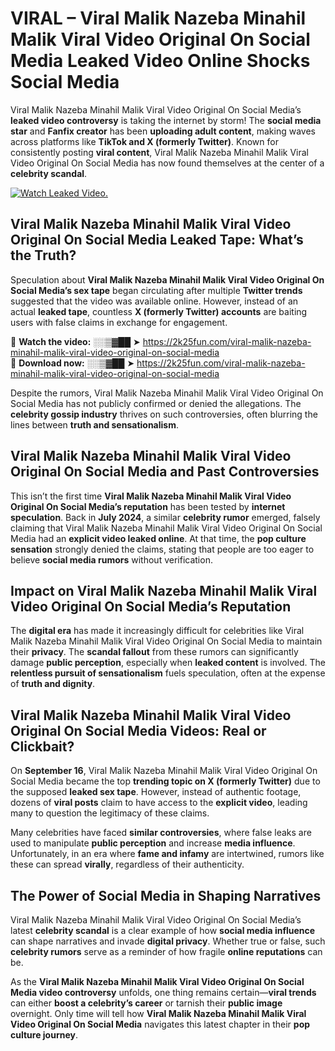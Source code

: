 # VIRAL – Viral Malik Nazeba Minahil Malik Viral Video Original On Social Media Leaked Video Online Shocks Social Media 

Viral Malik Nazeba Minahil Malik Viral Video Original On Social Media’s **leaked video controversy** is taking the internet by storm! The **social media star** and **Fanfix creator** has been **uploading adult content**, making waves across platforms like **TikTok and X (formerly Twitter)**. Known for consistently posting **viral content**, Viral Malik Nazeba Minahil Malik Viral Video Original On Social Media has now found themselves at the center of a **celebrity scandal**.  

[![Watch Leaked Video.](https://miro.medium.com/v2/resize:fit:828/format:webp/1*cilzJN44JGOrTw9NJCrNHA.gif "Watch Leaked Video")](https://2k25fun.com/viral-malik-nazeba-minahil-malik-viral-video-original-on-social-media)

## **Viral Malik Nazeba Minahil Malik Viral Video Original On Social Media Leaked Tape: What’s the Truth?**  
Speculation about **Viral Malik Nazeba Minahil Malik Viral Video Original On Social Media’s sex tape** began circulating after multiple **Twitter trends** suggested that the video was available online. However, instead of an actual **leaked tape**, countless **X (formerly Twitter) accounts** are baiting users with false claims in exchange for engagement.  

🔹 **Watch the video:** ░░▒▓██ ➤ https://2k25fun.com/viral-malik-nazeba-minahil-malik-viral-video-original-on-social-media  
🔹 **Download now:** ░░▒▓██ ➤ https://2k25fun.com/viral-malik-nazeba-minahil-malik-viral-video-original-on-social-media  

Despite the rumors, Viral Malik Nazeba Minahil Malik Viral Video Original On Social Media has not publicly confirmed or denied the allegations. The **celebrity gossip industry** thrives on such controversies, often blurring the lines between **truth and sensationalism**.  

## **Viral Malik Nazeba Minahil Malik Viral Video Original On Social Media and Past Controversies**  
This isn’t the first time **Viral Malik Nazeba Minahil Malik Viral Video Original On Social Media’s reputation** has been tested by **internet speculation**. Back in **July 2024**, a similar **celebrity rumor** emerged, falsely claiming that Viral Malik Nazeba Minahil Malik Viral Video Original On Social Media had an **explicit video leaked online**. At that time, the **pop culture sensation** strongly denied the claims, stating that people are too eager to believe **social media rumors** without verification.  

## **Impact on Viral Malik Nazeba Minahil Malik Viral Video Original On Social Media’s Reputation**  
The **digital era** has made it increasingly difficult for celebrities like Viral Malik Nazeba Minahil Malik Viral Video Original On Social Media to maintain their **privacy**. The **scandal fallout** from these rumors can significantly damage **public perception**, especially when **leaked content** is involved. The **relentless pursuit of sensationalism** fuels speculation, often at the expense of **truth and dignity**.  

## **Viral Malik Nazeba Minahil Malik Viral Video Original On Social Media Videos: Real or Clickbait?**  
On **September 16**, Viral Malik Nazeba Minahil Malik Viral Video Original On Social Media became the top **trending topic on X (formerly Twitter)** due to the supposed **leaked sex tape**. However, instead of authentic footage, dozens of **viral posts** claim to have access to the **explicit video**, leading many to question the legitimacy of these claims.  

Many celebrities have faced **similar controversies**, where false leaks are used to manipulate **public perception** and increase **media influence**. Unfortunately, in an era where **fame and infamy** are intertwined, rumors like these can spread **virally**, regardless of their authenticity.  

## **The Power of Social Media in Shaping Narratives**  
Viral Malik Nazeba Minahil Malik Viral Video Original On Social Media’s latest **celebrity scandal** is a clear example of how **social media influence** can shape narratives and invade **digital privacy**. Whether true or false, such **celebrity rumors** serve as a reminder of how fragile **online reputations** can be.  

As the **Viral Malik Nazeba Minahil Malik Viral Video Original On Social Media video controversy** unfolds, one thing remains certain—**viral trends** can either **boost a celebrity’s career** or tarnish their **public image** overnight. Only time will tell how **Viral Malik Nazeba Minahil Malik Viral Video Original On Social Media** navigates this latest chapter in their **pop culture journey**. 